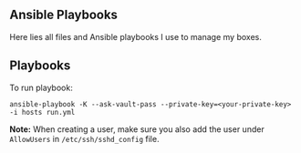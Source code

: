 ## Ansible Playbooks

Here lies all files and Ansible playbooks I use to manage my boxes.

## Playbooks

To run playbook:

```
ansible-playbook -K --ask-vault-pass --private-key=<your-private-key> -i hosts run.yml
```

**Note:** When creating a user, make sure you also add the user under `AllowUsers` in `/etc/ssh/sshd_config` file.

